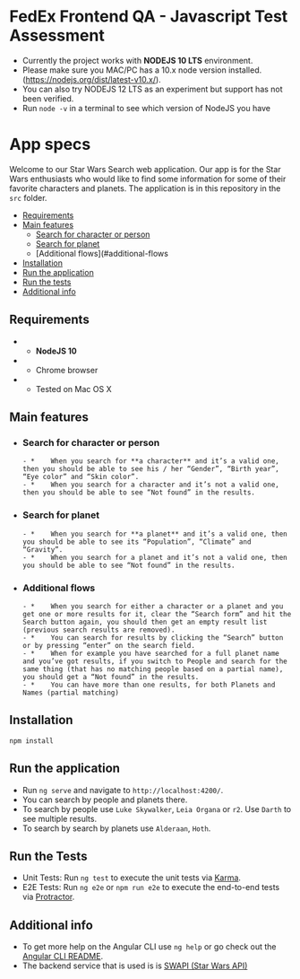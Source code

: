 # FedEx Frontend QA - Javascript Test Assessment

- Currently the project works with **NODEJS 10 LTS** environment. 
- Please make sure you MAC/PC has a 10.x node version installed. (https://nodejs.org/dist/latest-v10.x/). 
- You can also try NODEJS 12 LTS as an experiment but support has not been verified. 
- Run ```node -v``` in a terminal to see which version of NodeJS you have

# App specs

Welcome to our Star Wars Search web application. Our app is for the Star Wars enthusiasts who would like to find some information for some of their favorite characters and planets. The application is in this repository in the `src` folder.
- [Requirements](#Requirements)
- [Main features](#Main-features)
  - [Search for character or person](#search-for-character-or-person)
  - [Search for planet](#search-for-planet)
  - [Additional flows](#additional-flows
- [Installation](#Installation)
- [Run the application](#run-the-app)
- [Run the tests](#Installation)
- [Additional info](#additional-info)


## Requirements
  - * **NodeJS 10**
  - * Chrome browser
  - * Tested on Mac OS X

## Main features

   - ### Search for character or person
         - *	When you search for **a character** and it’s a valid one, then you should be able to see his / her “Gender”, “Birth year”, “Eye color” and “Skin color”.
         - *	When you search for a character and it’s not a valid one, then you should be able to see “Not found” in the results.

   - ### Search for planet
         - *	When you search for **a planet** and it’s a valid one, then you should be able to see its “Population”, “Climate” and “Gravity”.
         - *	When you search for a planet and it’s not a valid one, then you should be able to see “Not found” in the results.

   - ### Additional flows
         - *	When you search for either a character or a planet and you get one or more results for it, clear the “Search form” and hit the Search button again, you should then get an empty result list (previous search results are removed).
         - *	You can search for results by clicking the “Search” button or by pressing “enter” on the search field.
         - *	When for example you have searched for a full planet name and you’ve got results, if you switch to People and search for the same thing (that has no matching people based on a partial name), you should get a “Not found” in the results.
         - *	You can have more than one results, for both Planets and Names (partial matching)



## Installation

```
npm install 
```

## Run the application

- Run `ng serve` and navigate to `http://localhost:4200/`. 
- You can search by people and planets there.
- To search by people use `Luke Skywalker`, `Leia Organa` or `r2`. Use `Darth` to see multiple results.  
- To search by search by planets use `Alderaan`, `Hoth`.
 

## Run the Tests

- Unit Tests: Run `ng test` to execute the unit tests via [Karma](https://karma-runner.github.io).
- E2E Tests: Run `ng e2e` or `npm run e2e` to execute the end-to-end tests via [Protractor](http://www.protractortest.org/).

## Additional info

- To get more help on the Angular CLI use `ng help` or go check out the [Angular CLI README](https://github.com/angular/angular-cli/blob/master/README.md).
- The backend service that is used is is [SWAPI (Star Wars API)](https://swapi.dev/documentation)
